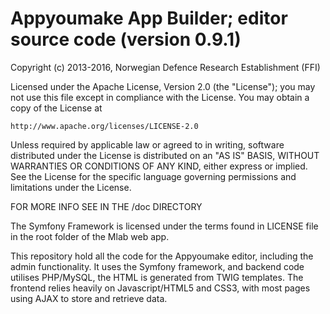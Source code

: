 Appyoumake App Builder; editor source code (version 0.9.1)
====================================
Copyright (c) 2013-2016, Norwegian Defence Research Establishment (FFI)

Licensed under the Apache License, Version 2.0 (the "License");
you may not use this file except in compliance with the License.
You may obtain a copy of the License at

    http://www.apache.org/licenses/LICENSE-2.0

Unless required by applicable law or agreed to in writing, software
distributed under the License is distributed on an "AS IS" BASIS,
WITHOUT WARRANTIES OR CONDITIONS OF ANY KIND, either express or implied.
See the License for the specific language governing permissions and
limitations under the License.

FOR MORE INFO SEE IN THE /doc DIRECTORY

The Symfony Framework is licensed under the terms found in LICENSE file in the root folder of the Mlab web app.

This repository hold all the code for the Appyoumake editor, including the admin functionality. It uses the Symfony framework, and backend code utilises PHP/MySQL, the HTML is generated from TWIG templates. The frontend relies heavily on Javascript/HTML5 and CSS3, with most pages using AJAX to store and retrieve data.

